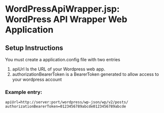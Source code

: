 # WordPressApiWrapper.jsp: WordPress API Wrapper Web Application 

## Setup Instructions

You must create a application.config file with two entries
1. apiUrl Is the URL of your Wordpress web app.
1. authorizationBearerToken is a BearerToken generated to allow access to your wordpress account

### Example entry:

```
apiUrl=http://server:port/wordpress/wp-json/wp/v2/posts/
authorizationBearerToken=0123456789abcde0123456789abcde
```
